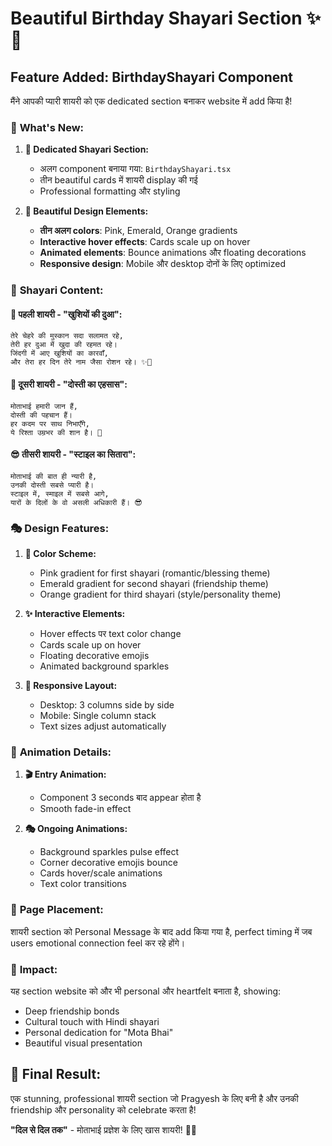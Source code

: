 # Beautiful Birthday Shayari Section ✨💝

## Feature Added: BirthdayShayari Component

मैंने आपकी प्यारी शायरी को एक dedicated section बनाकर website में add किया है!

### 🎯 **What's New:**

1. **🌸 Dedicated Shayari Section:**
   - अलग component बनाया गया: `BirthdayShayari.tsx`
   - तीन beautiful cards में शायरी display की गई
   - Professional formatting और styling

2. **🎨 Beautiful Design Elements:**
   - **तीन अलग colors**: Pink, Emerald, Orange gradients
   - **Interactive hover effects**: Cards scale up on hover
   - **Animated elements**: Bounce animations और floating decorations
   - **Responsive design**: Mobile और desktop दोनों के लिए optimized

### 📝 **Shayari Content:**

#### 🌟 **पहली शायरी - "खुशियों की दुआ":**
```
तेरे चेहरे की मुस्कान सदा सलामत रहे,
तेरी हर दुआ में खुदा की रहमत रहे।
जिंदगी में आए खुशियों का कारवाँ,
और तेरा हर दिन तेरे नाम जैसा रोशन रहे। ✨💝
```

#### 🌸 **दूसरी शायरी - "दोस्ती का एहसास":**
```
मोताभाई हमारी जान हैं,
दोस्ती की पहचान हैं।
हर कदम पर साथ निभाएँगे,
ये रिश्ता उम्रभर की शान है। 🌸
```

#### 😎 **तीसरी शायरी - "स्टाइल का सितारा":**
```
मोताभाई की बात ही न्यारी है,
उनकी दोस्ती सबसे प्यारी है।
स्टाइल में, स्माइल में सबसे आगे,
यारों के दिलों के वो असली अधिकारी हैं। 😎
```

### 🎭 **Design Features:**

1. **🎨 Color Scheme:**
   - Pink gradient for first shayari (romantic/blessing theme)
   - Emerald gradient for second shayari (friendship theme)  
   - Orange gradient for third shayari (style/personality theme)

2. **✨ Interactive Elements:**
   - Hover effects पर text color change
   - Cards scale up on hover
   - Floating decorative emojis
   - Animated background sparkles

3. **📱 Responsive Layout:**
   - Desktop: 3 columns side by side
   - Mobile: Single column stack
   - Text sizes adjust automatically

### 🎪 **Animation Details:**

1. **🎬 Entry Animation:**
   - Component 3 seconds बाद appear होता है
   - Smooth fade-in effect

2. **🎭 Ongoing Animations:**
   - Background sparkles pulse effect
   - Corner decorative emojis bounce
   - Cards hover/scale animations
   - Text color transitions

### 📍 **Page Placement:**
शायरी section को Personal Message के बाद add किया गया है, perfect timing में जब users emotional connection feel कर रहे होंगे।

### 🎯 **Impact:**
यह section website को और भी personal और heartfelt बनाता है, showing:
- Deep friendship bonds
- Cultural touch with Hindi shayari
- Personal dedication for "Mota Bhai"
- Beautiful visual presentation

## 🎂 **Final Result:**
एक stunning, professional शायरी section जो Pragyesh के लिए बनी है और उनकी friendship और personality को celebrate करता है! 

**"दिल से दिल तक"** - मोताभाई प्रज्ञेश के लिए खास शायरी! 💝🎉